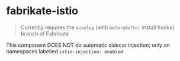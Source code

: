 # fabrikate-istio

> Currently requires the `develop` (with `before`/`after` install hooks) branch of Fabrikate

This component DOES NOT do automatic sidecar injection; only on namespaces labelled `istio-injection: enabled`
